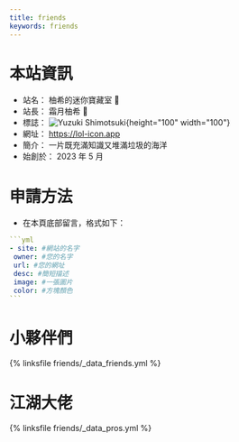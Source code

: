 ```yaml
---
title: friends
keywords: friends
---
```


# 本站資訊
- 站名： 柚希的迷你寶藏室 🍊
- 站長： 霜月柚希 🍊
- 標誌： ![Yuzuki Shimotsuki](https://lol-icon.app/assets/avatar.webp){height="100" width="100"}
- 網址： https://lol-icon.app
- 簡介： 一片既充滿知識又堆滿垃圾的海洋
- 始創於： 2023 年 5 月

# 申請方法
- 在本頁底部留言，格式如下：

~~~yml
```yml
- site: #網站的名字
 owner: #您的名字
 url: #您的網址
 desc: #簡短描述
 image: #一張圖片
 color: #方塊顏色
```
~~~

# 小夥伴們
{% linksfile friends/_data_friends.yml %}

# 江湖大佬
{% linksfile friends/_data_pros.yml %}
